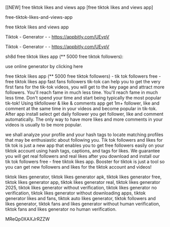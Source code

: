 [[NEW] free tiktok likes and views app [free tiktok likes and views app]

free-tiktok-likes-and-views-app

free tiktok likes and views app

Tiktok - Generator - - https://appbitly.com/UEvpV

Tiktok - Generator - - https://appbitly.com/UEvpV

sh8d free tiktok likes app (** 5000 free tiktok followers):

use online generator by clicking here 

free tiktok likes app (** 5000 free tiktok followers) - tik tok followers free - free tiktok likes app fast fans followers tik-tok can help you to get the very first fans for the tik-tok videos, you will get to the key page and attract more followers. You'll reach fame in much less time. You'll reach fame in much less time. Don't spend your time and start being typically the most popular tik-tok! Using tikfollower & like & comments app get 1m+ follower, like and comment at the same time in your videos and become popular in tik-tok. After app install select get daily follower you get follower, like and comment automatically. The only way to have more likes and more comments in your videos is usually to be more popular.

we shall analyze your profile and your hash tags to locate matching profiles that may be enthusiastic about following you. Tik tok followers and likes for tik tok is just a new app that enables you to get free followers easily on your tiktok account using hash tags, captions, and tags for likes. We guarantee you will get real followers and real likes after you download and install our tik tok followers free - free tiktok likes app. Booster for tiktok is just a tool so you can get new followers and likes for the tiktok account and videos!

tiktok likes generator, tiktok likes generator apk, tiktok likes generator free, tiktok likes generator app, tiktok likes generator real, tiktok likes generator 2025, tiktok likes generator without verification, tiktok likes generator no verification, tiktok likes generator without downloading apps, tiktok generator likes and fans, tiktok auto likes generator, tiktok followers and likes generator, tiktok fans and likes generator without human verification, tiktok fans and likes generator no human verification.

MReQp0XAXJrRZZW

